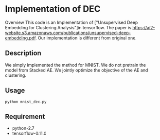 Implementation of DEC
====

Overview
This code is an Implementation of ["Unsupervised Deep Embedding for Clustering Analysis"]in tensorflow.
The paper is https://ai2-website.s3.amazonaws.com/publications/unsupervised-deep-embedding.pdf. Our implementation is different from original one.

## Description
We simply implemented the method for MNIST. We do not pretrain the model from Stacked AE. We jointly optimize the objective of the AE and clustering.

## Usage
```
python mnist_dec.py
```


## Requirement
* python-2.7
* tensorflow-0.11.0

